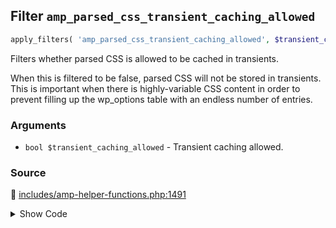 ## Filter `amp_parsed_css_transient_caching_allowed`

```php
apply_filters( 'amp_parsed_css_transient_caching_allowed', $transient_caching_allowed );
```

Filters whether parsed CSS is allowed to be cached in transients.

When this is filtered to be false, parsed CSS will not be stored in transients. This is important when there is highly-variable CSS content in order to prevent filling up the wp_options table with an endless number of entries.

### Arguments

* `bool $transient_caching_allowed` - Transient caching allowed.

### Source

:link: [includes/amp-helper-functions.php:1491](/includes/amp-helper-functions.php#L1491)

<details>
<summary>Show Code</summary>

```php
$sanitizers['AMP_Style_Sanitizer']['allow_transient_caching'] = apply_filters( 'amp_parsed_css_transient_caching_allowed', true );
```

</details>
